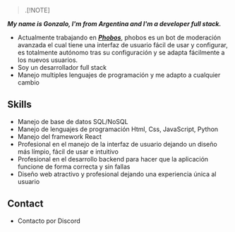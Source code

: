 > .[!NOTE]

***My name is Gonzalo, I'm from Argentina and I'm a developer full stack.***

* Actualmente trabajando en ***[Phobos](https://discord.gg/j6uhSNYsek)***, phobos es un bot de moderación avanzada el cual tiene una interfaz de usuario fácil de usar y configurar, es totalmente autónomo tras su configuración y se adapta fácilmente a los nuevos usuarios.
* Soy un desarrollador full stack
* Manejo multiples lenguajes de programación y me adapto a cualquier cambio
## Skills

* Manejo de base de datos SQL/NoSQL
* Manejo de lenguajes de programación Html, Css, JavaScript, Python
* Manejo del framework React
* Profesional en el manejo de la interfaz de usuario dejando un diseño más límpio, fácil de usar e intuitivo
* Profesional en el desarrollo backend para hacer que la aplicación funcione de forma correcta y sin fallas
* Diseño web atractivo y profesional dejando una experiencia única al usuario

## Contact

* Contacto por Discord
